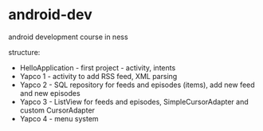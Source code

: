 android-dev
===========

android development course in ness

structure:
* HelloApplication - first project - activity, intents
* Yapco 1 - activity to add RSS feed, XML parsing
* Yapco 2 - SQL repository for feeds and episodes (items), add new feed and new episodes
* Yapco 3 - ListView for feeds and episodes, SimpleCursorAdapter and custom CursorAdapter
* Yapco 4 - menu system
